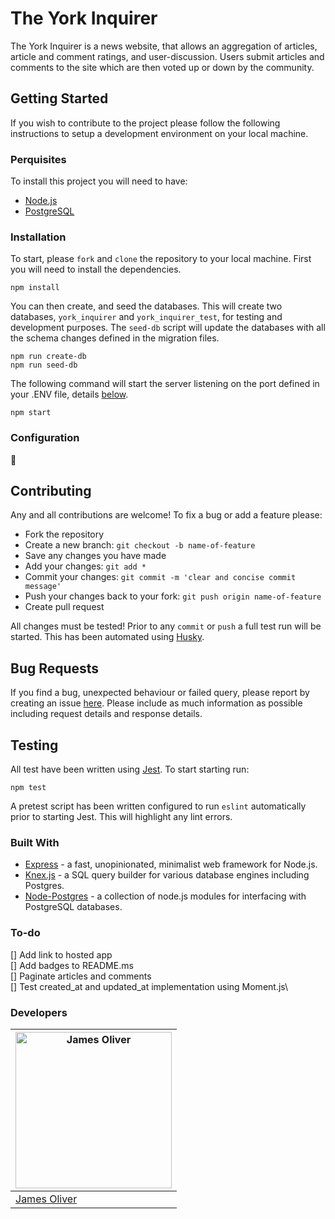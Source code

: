 # The York Inquirer

The York Inquirer is a news website, that allows an aggregation of articles, article and comment ratings, and user-discussion. Users submit articles and comments to the site which are then voted up or down by the community.

## Getting Started

If you wish to contribute to the project please follow the following instructions to setup a development environment on your local machine.

### Perquisites 

To install this project you will need to have: 

* [Node.js](https://nodejs.org)
* [PostgreSQL](https://www.postgresql.org)

### Installation

To start, please `fork` and `clone` the repository to your local machine.  First you will need to install the dependencies. 

```
npm install
```

You can then create, and seed the databases. This will create two databases, `york_inquirer` and `york_inquirer_test`, for testing and development purposes. The `seed-db` script will update the databases with all the schema changes defined in the migration files.

```
npm run create-db
npm run seed-db
```

The following command will start the server listening on the port defined in your .ENV file, details [below](###-Configuration).

```
npm start
```

### Configuration 

:construction:

## Contributing

Any and all contributions are welcome! To fix a bug or add a feature please: 

* Fork the repository
* Create a new branch: `git checkout -b name-of-feature`
* Save any changes you have made
* Add your changes: `git add *`
* Commit your changes: `git commit -m 'clear and concise commit message'`
* Push your changes back to your fork: `git push origin name-of-feature`
* Create pull request

All changes must be tested! Prior to any `commit` or `push` a full test run will be started. This has been automated using [Husky](https://github.com/typicode/husky).

## Bug Requests

If you find a bug, unexpected behaviour or failed query, please report by creating an issue [here](https://github.com/J-R-Oliver/the-york-inquirer/issues). Please include as much information as possible including request details and response details.

## Testing 

All test have been written using [Jest](https://jestjs.io). To start starting run:

```
npm test
```

A pretest script has been written configured to run `eslint` automatically prior to starting Jest. This will highlight any lint errors.

### Built With

* [Express](http://expressjs.com) - a fast, unopinionated, minimalist web framework for Node.js.
* [Knex.js](http://knexjs.org) - a SQL query builder for various database engines including Postgres.
* [Node-Postgres](https://node-postgres.com) - a collection of node.js modules for interfacing with PostgreSQL databases. 

### To-do

[] Add link to hosted app\
[] Add badges to README.ms\
[] Paginate articles and comments\
[] Test created_at and updated_at implementation using Moment.js\

### Developers 

[<img src="https://avatars0.githubusercontent.com/u/57285673?s=460&u=f84015efaae37809b255feece51e0516fe750767&v=4 =250x250" alt="James Oliver" width="250" height="250">](https://github.com/J-R-Oliver)|
---|
[James Oliver](https://github.com/J-R-Oliver)|
